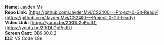 **Name:** Jayden Mai <br />
**Repo Link:** [https://github.com/JaydenMvi/CS2400---Project-0-Git-Ready](https://github.com/JaydenMvi/CS2400---Project-0-Git-Ready) <br />
**Video Link:** [https://youtu.be/2fKDLGpPnJU](https://youtu.be/2fKDLGpPnJU) <br />
**Screen Cast:** OBS 30.0.2 <br />
**IDE:** VS Code 1.86
